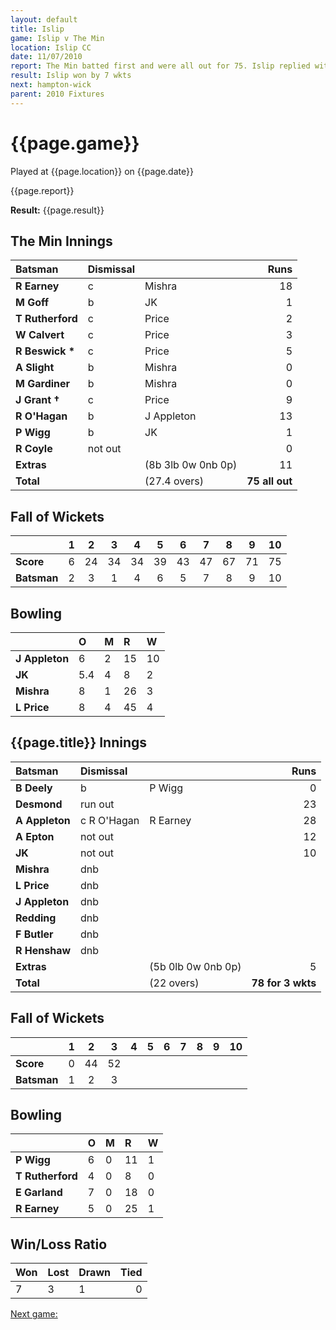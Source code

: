 ```yaml
---
layout: default
title: Islip
game: Islip v The Min
location: Islip CC
date: 11/07/2010
report: The Min batted first and were all out for 75. Islip replied with 78 for 3 wkts
result: Islip won by 7 wkts
next: hampton-wick
parent: 2010 Fixtures
---
```


# {{page.game}}

Played at {{page.location}} on {{page.date}}

{{page.report}}

**Result:** {{page.result}}
## The Min Innings

| Batsman | Dismissal |  | Runs |
|:---|:---|---|---:|
| **R Earney** | c | Mishra | 18 |
| **M Goff** | b | JK | 1 |
| **T Rutherford** | c | Price | 2 |
| **W Calvert** | c | Price | 3 |
| **R Beswick &#42;** | c | Price | 5 |
| **A Slight** | b | Mishra | 0 |
| **M Gardiner** | b | Mishra | 0 |
| **J Grant &#8224;** | c | Price | 9 |
| **R O'Hagan** | b | J Appleton | 13 |
| **P Wigg** | b | JK | 1 |
| **R Coyle** | not out |  | 0 |
| **Extras** | | (8b 3lb 0w 0nb 0p) | 11 |
| **Total** | | (27.4 overs) | **75 all out** |

## Fall of Wickets

| | 1 | 2 | 3 | 4 | 5 | 6 | 7 | 8 | 9 | 10 |
|---|:---:|:---:|:---:|:---:|:---:|:---:|:---:|:---:|:---:|:---:|
| **Score** | 6 | 24 | 34 | 34 | 39 | 43 | 47 | 67 | 71 | 75 |
| **Batsman** | 2 | 3 | 1 | 4 | 6 | 5 | 7 | 8 | 9 | 10 |

## Bowling

| | O | M | R | W |
|---|:---|:---|:---|:---|
| **J Appleton** | 6 | 2 | 15 | 10 |
| **JK** | 5.4 | 4 | 8 | 2 |
| **Mishra** | 8 | 1 | 26 | 3 |
| **L Price** | 8 | 4 | 45 | 4 |

## {{page.title}} Innings

| Batsman | Dismissal |  | Runs |
|:---|:---|---|---:|
| **B Deely** | b | P Wigg | 0 |
| **Desmond** | run out |  | 23 |
| **A Appleton** | c R O'Hagan | R Earney | 28 |
| **A Epton** | not out |  | 12 |
| **JK** | not out |  | 10 |
| **Mishra** | dnb |  |  |
| **L Price** | dnb |  |  |
| **J Appleton** | dnb |  |  |
| **Redding** | dnb |  |  |
| **F Butler** | dnb |  |  |
| **R Henshaw** | dnb |  |  |
| **Extras** | | (5b 0lb 0w 0nb 0p) | 5 |
| **Total** | | (22 overs) | **78 for 3 wkts** |

## Fall of Wickets

| | 1 | 2 | 3 | 4 | 5 | 6 | 7 | 8 | 9 | 10 |
|---|:---:|:---:|:---:|:---:|:---:|:---:|:---:|:---:|:---:|:---:|
| **Score** | 0 | 44 | 52 |  |  |  |  |  |  |  |
| **Batsman** | 1 | 2 | 3 |  |  |  |  |  |  |  |

## Bowling

| | O | M | R | W |
|---|:---|:---|:---|:---|
| **P Wigg** | 6 | 0 | 11 | 1 |
| **T Rutherford** | 4 | 0 | 8 | 0 |
| **E Garland** | 7 | 0 | 18 | 0 |
| **R Earney** | 5 | 0 | 25 | 1 |

## Win/Loss Ratio

| Won | Lost | Drawn | Tied |
|:---|:---|:---|---:|
| 7 | 3 | 1 | 0 |

[Next game:]({{page.next}})